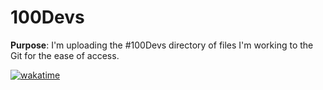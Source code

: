 # 100Devs

**Purpose**: I'm uploading the #100Devs directory of files I'm working to the Git for the ease of access.


[![wakatime](https://wakatime.com/badge/github/AnazThaj/100Devs.svg)](https://wakatime.com/badge/github/AnazThaj/100Devs)
